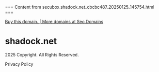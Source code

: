 === Content from secubox.shadock.net_cbcbc487_20250125_145754.html ===


[Buy this domain. | More domains at Seo.Domains](https://www.mydomaincontact.com/?domain_name=shadock.net)

# shadock.net

2025 Copyright. All Rights Reserved.

Privacy Policy


